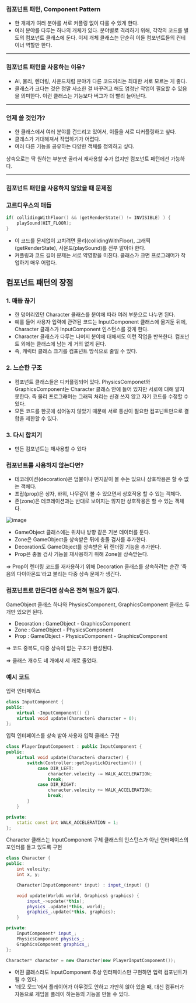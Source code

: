 ### **컴포넌트 패턴, Component Pattern**

- 한 개체가 여러 분야를 서로 커플링 없이 다룰 수 있게 한다.
- 여러 분야를 다루는 하나의 개체가 있다. 분야별로 격리하기 위해, 각각의 코드를 별도의 컴포넌트 클래스에 둔다. 이제 개체 클래스는 단순히 이들 컴포넌트들의 컨테이너 역할만 한다.

---

### **컴포넌트 패턴을 사용하는 이유?**

- AI, 물리, 렌더링, 사운드처럼 분야가 다른 코드끼리는 최대한 서로 모르는 게 좋다.
- 클래스가 크다는 것은 정말 사소한 걸 바꾸려고 해도 엄청난 작업이 필요할 수 있음을 의미한다. 이런 클래스는 기능보다 버그가 더 빨리 늘어난다.

---

### 언제 쓸 것인가?

- 한 클래스에서 여러 분야를 건드리고 있어서, 이들을 서로 디커플링하고 싶다.
- 클래스가 거대해져서 작업하기가 어렵다.
- 여러 다른 기능을 공유하는 다양한 객체를 정의하고 싶다.

상속으로는 딱 원하는 부분만 골라서 재사용할 수가 없지만 컴포넌트 패턴에선 가능하다.

---

### 컴포넌트 패턴을 사용하지 않았을 때 문제점

### **고르디우스의 매듭**

```cpp
if( collidingWithFloor() && (getRenderState() != INVISIBLE) ) {
    playSound(HIT_FLOOR);
}
```

- 이 코드를 문제없이 고치려면 물리(collidingWithFloor), 그래픽(getRenderState), 사운드(playSound)를 전부 알아야 한다.
- 커플링과 코드 길이 문제는 서로 약영향을 미친다.  클래스가 크면 프로그래머가 작업하기 매우 어렵다.

## 컴포넌트 패턴의 장점

### **1. 매듭 끊기**

- 한 덩어리였던 Character 클래스를 분야에 따라 여러 부분으로 나누면 된다.
- 예를 들어 사용자 입력에 관련된 코드는 InputComponent 클래스에 옮겨둔 뒤에, Character 클래스가 InputComponent 인스턴스를 갖게 한다.
- Character 클래스가 다루는 나머지 분야에 대해서도 이런 작업을 반복한다. 컴포넌트 외에는  클래스에 남는 게 거의 없게 된다.
- 즉, 캐릭터 클래스 크기를 컴포넌트 방식으로 줄일 수 있다.

### **2. 느슨한 구조**

- 컴포넌트 클래스들은 디커플링되어 있다. PhysicsComponet와 GraphicsComponent는 Character 클래스 안에 들어 있지만 서로에 대해 알지 못한다.  즉 물리 프로그래머는 그래픽 처리는 신경 쓰지 않고 자기 코드를 수정할 수 있다.
- 모든 코드를 한곳에 섞어놓지 않았기 때문에 서로 통신이 필요한 컴포넌트만으로 결합을 제한할 수 있다.

### 3. 다시 합치기

- 만든 컴포넌트는 재사용할 수 있다

### 컴포넌트를 사용하지 않는다면?

- 데코레이션(decoration)은 덤불이나 먼지같이 볼 수는 있으나 상호작용은 할 수 없는 객체다.
- 프랍(prop)은 상자, 바위, 나무같이 볼 수 있으면서 상호작용 할 수 있는 객체다.
- 존(zone)은 데코레이션과는 반대로 보이지는 않지만 상호작용은 할 수 있는 객체다.

![image](https://github.com/user-attachments/assets/fb37e5f6-0eab-4704-81d3-c8fa434bc106)


- GameObject 클래스에는 위치나 방향 같은 기본 데이터를 둔다.
- Zone은 GameObject을 상속받은 뒤에 충돌 검사를 추가한다.
- Decoration도 GameObject를 상속받은 뒤 렌더링 기능을 추가한다.
- Prop은 충돌 검사 기능을 재사용하기 위해 Zone을 상속받는다.

⇒  Prop이 렌더링 코드를 재사용하기 위해 Decoration 클래스를 상속하려는 순간 '죽음의 다이아몬드'라고 불리는 다중 상속 문제가 생긴다.

### 컴포넌트로 만든다면 상속은 전혀 필요가 없다.

GameObject 클래스 하나와 PhysicsComponent, GraphicsComponent 클래스 두 개만 있으면 된다.

- Decoration : GameObject - GraphicsComponent
- Zone  : GameObject - PhysicsComponent
- Prop : GameObject - PhysicsComponent - GraphicsComponent

⇒ 코드 중복도, 다중 상속이 없는 구조가 완성된다.

⇒ 클래스 개수도 네 개에서 세 개로 줄었다. 

### 예시 코드

입력 인터페이스 

```cpp
class InputComponent {
public:
    virtual ~InputComponent() {}
    virtual void update(Character& character = 0);
};
```

입력 인터페이스를 상속 받아 사용자 입력 클래스 구현

```cpp
class PlayerInputComponent : public InputComponent {
public:
    virtual void update(Character& character) {
        switch(Controller::getJoystickDirection()) {
            case DIR_LEFT:
                character.velocity -= WALK_ACCELERATION;
                break;
            case DIR_RIGHT:
                character.velocity += WALK_ACCELERATION;
                break;
        }
    }

private:
    static const int WALK_ACCELERATION = 1;
};
```

Character 클래스는 InputComponent 구체 클래스의 인스턴스가 아닌 인터페이스의 포인터를 들고 있도록 구현

```cpp
class Character {
public:
    int velocity;
    int x, y;

    Character(InputComponent* input) : input_(input) {}

    void update(World& world, Graphics& graphics) {
        input_->update(*this);
        physics_.update(*this, world);
        graphics_.update(*this, graphics);
    }

private:
    InputComponent* input_;
    PhysicsComponent physics_;
    GraphicsComponent graphics_;
};
```

```cpp
Character* character = new Character(new PlayerInputComponent());
```

- 어떤 클래스라도 InputComponent 추상 인터페이스만 구현하면 입력 컴포넌트가 될 수 있다.
- '데모 모드'에서 플레이어가 아무것도 안하고 가만히 앉아 있을 때, 대신 컴퓨터가 자동으로 게임을 플레이 하는등의 기능을 만들 수 있다.
